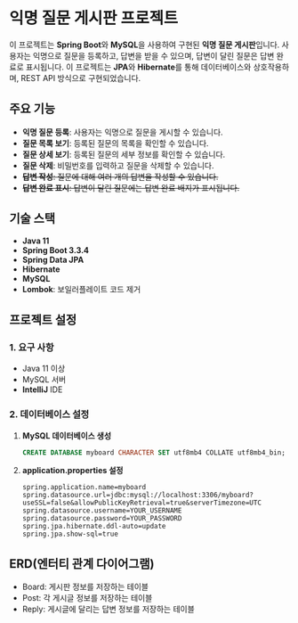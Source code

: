 # 익명 질문 게시판 프로젝트

이 프로젝트는 **Spring Boot**와 **MySQL**을 사용하여 구현된 **익명 질문 게시판**입니다. 사용자는 익명으로 질문을 등록하고, 답변을 받을 수 있으며, 답변이 달린 질문은 답변 완료로 표시됩니다. 이 프로젝트는 **JPA**와 **Hibernate**를 통해 데이터베이스와 상호작용하며, REST API 방식으로 구현되었습니다.

## 주요 기능

- **익명 질문 등록**: 사용자는 익명으로 질문을 게시할 수 있습니다.
- **질문 목록 보기**: 등록된 질문의 목록을 확인할 수 있습니다.
- **질문 상세 보기**: 등록된 질문의 세부 정보를 확인할 수 있습니다.
- **질문 삭제**: 비밀번호를 입력하고 질문을 삭제할 수 있습니다.
- ~~**답변 작성**: 질문에 대해 여러 개의 답변을 작성할 수 있습니다.~~
- ~~**답변 완료 표시**: 답변이 달린 질문에는 답변 완료 배지가 표시됩니다.~~

## 기술 스택

- **Java 11**
- **Spring Boot 3.3.4**
- **Spring Data JPA**
- **Hibernate**
- **MySQL**
- **Lombok**: 보일러플레이트 코드 제거

## 프로젝트 설정

### 1. 요구 사항
- Java 11 이상
- MySQL 서버
- **IntelliJ** IDE

### 2. 데이터베이스 설정

1. **MySQL 데이터베이스 생성**
   ```sql
   CREATE DATABASE myboard CHARACTER SET utf8mb4 COLLATE utf8mb4_bin;

2. **application.properties 설정**
   ```properties
   spring.application.name=myboard
   spring.datasource.url=jdbc:mysql://localhost:3306/myboard?useSSL=false&allowPublicKeyRetrieval=true&serverTimezone=UTC
   spring.datasource.username=YOUR_USERNAME
   spring.datasource.password=YOUR_PASSWORD
   spring.jpa.hibernate.ddl-auto=update
   spring.jpa.show-sql=true
   ```


## ERD(엔터티 관계 다이어그램)

- Board: 게시판 정보를 저장하는 테이블
- Post: 각 게시글 정보를 저장하는 테이블
- Reply: 게시글에 달리는 답변 정보를 저장하는 테이블